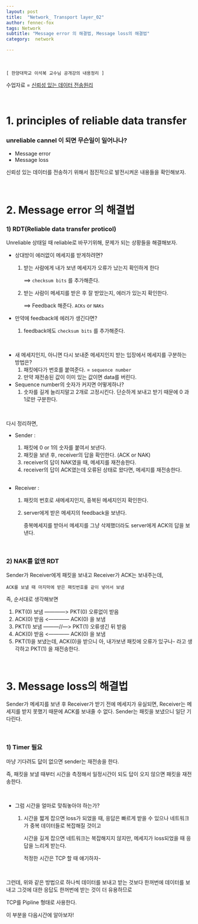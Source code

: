 ```yaml
---
layout: post
title:  "Network_ Transport layer_02"
author: fennec-fox
tags: Network
subtitle: "Message error 의 해결법, Message loss의 해결법"
category:  network

---
```


<br>

`[ 한양대학교 이석복 교수님 공개강의 내용정리 ]`

수업자료 =  [ 신뢰성 있는 데이터 전송원리 ](http://kocw.xcache.kinxcdn.com/KOCW/document/2015/hanyang/leesukbok0326/4.pdf)

<br>

# 1. principles of reliable data transfer

### unreliable cannel 이 되면 무슨일이 일어나나?

- Message error
- Message loss

신뢰성 있는 데이터를 전송하기 위해서 점진적으로 발전시켜온 내용들을 확인해보자.

<br>

# 2. Message error 의 해결법

### 1) RDT(Reliable data transfer proticol)

Unreliable 상태일 때 reliable로 바꾸기위해, 문제가 되는 상황들을 해결해보자. 

- 상대방이 에러없이 메세지를 받게하려면?

  1. 받는 사람에게 내가 보낸 메세지가 오류가 났는지 확인하게 한다

     ==> `checksum bits` 를 추가해준다.

  2. 받는 사람이 메세지를 받은 후 잘 받았는지, 에러가 있는지 확인한다.

     ==> Feedback 해준다. `ACKs` or `NAKs`

- 만약에 feedback에 에러가 생긴다면?
  
  1. feedback에도 `checksum bits` 를 추가해준다.

<br>

- 새 메세지인지, 아니면 다시 보내준 메세지인지 받는 입장에서 메세지를 구분하는 방법은?
  1. 패킷에다가 번호를 붙여준다. = `sequence number`
  2. 만약 재전송된 값이 이미 있는 값이면 data를 버린다.
- Sequence number의 숫자가 커지면 어떻게하나?
  1. 숫자를 길게 늘리지말고 2개로 고정시킨다. 단순하게 보내고 받기 때문에 0 과 1로만 구분한다.

<br>

다시 정리하면, 

- Sender :

  1. 패킷에 0 or 1의 숫자를 붙여서 보낸다.
  2. 패킷을 보낸 후,  receiver의 답을 확인한다. (ACK or NAK)
  3. receiver의 답이 NAK였을 때, 메세지를 재전송한다.
  4. receiver의 답이 ACK였는데 오류된 상태로 왔다면, 메세지를 재전송한다.

  <br>

- Receiver :

  1. 패킷의 번호로 새메세지인지, 중복된 메세지인지 확인한다.

  2. server에게 받은 메세지의 feedback을 보낸다.

     중복메세지를 받아서 메세지를 그냥 삭제했더라도 server에게 ACK의 답을 보낸다.

<br>

### 2) NAK를 없앤 RDT

Sender가 Receiver에게 패킷을 보내고 Receiver가 ACK는 보내주는데,

`ACK를 보낼 때 마지막에 받은 패킷번호를 같이 넣어서 보냄` 

즉, 순서대로 생각해보면

1. PKT(0) 보냄  ————>   PKT(0) 오류없이 받음
2. ACK(0) 받음  <————  ACK(0) 을 보냄
3. PKT(1) 보냄  ———//—>   PKT(1) 오류생긴 뒤 받음
4. ACK(0) 받음  <————  ACK(0) 을 보냄
5. PKT(1)을 보냈는데, ACK(0)을 받으니 아, 내가보낸 패킷에 오류가 있구나- 라고 생각하고 PKT(1) 을 재전송한다.

<br>

# 3. Message loss의 해결법

Sender가 메세지를 보낸 후 Receiver가 받기 전에 메세지가 유실되면, Receiver는 메세지를 받지 못했기 때문에 ACK를 보내줄 수 없다. Sender는 패킷을 보냈으니 일단 기다린다. 

<br>

### 1) Timer 필요

마냥 기다려도 닶이 없으면 sender는 재전송을 한다. 

즉, 패킷을 보낼 때부터 시간을 측정해서 일정시간이 되도 답이 오지 않으면 패킷을 재전송한다. 

<br>

- 그럼 시간을 얼마로 맞춰놓아야 하는가?

  1. 시간을 짧게 잡으면 loss가 되었을 때, 응답은 빠르게 받을 수 있으나 네트워크가 중복 데이터들로 복잡해질 것이고

     시간을 길게 잡으면 네트워크는 복잡해지지 않지만, 메세지가 loss되었을 때 응답을 느리게 받는다. 

     적정한 시간은 TCP 할 때 얘기하자-

<br>

그런데, 위와 같은 방법으로 하나씩 데이터를 보내고 받는 것보다 한꺼번에 데이터를 보내고 그것에 대한 응답도 한꺼번에 받는 것이 더 유용하므로

TCP를 Pipline 형태로 사용한다. 

이 부분을 다음시간에 알아보자!

<br>



